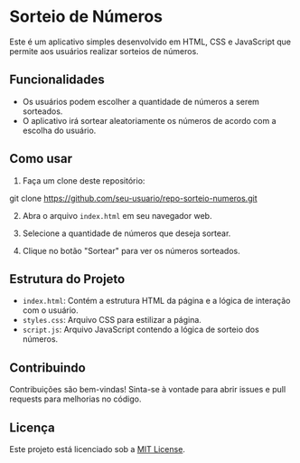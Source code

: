 # Sorteio de Números

Este é um aplicativo simples desenvolvido em HTML, CSS e JavaScript que permite aos usuários realizar sorteios de números.

## Funcionalidades

- Os usuários podem escolher a quantidade de números a serem sorteados.
- O aplicativo irá sortear aleatoriamente os números de acordo com a escolha do usuário.

## Como usar

1. Faça um clone deste repositório:

git clone https://github.com/seu-usuario/repo-sorteio-numeros.git

2. Abra o arquivo `index.html` em seu navegador web.

3. Selecione a quantidade de números que deseja sortear.

4. Clique no botão "Sortear" para ver os números sorteados.

## Estrutura do Projeto

- `index.html`: Contém a estrutura HTML da página e a lógica de interação com o usuário.
- `styles.css`: Arquivo CSS para estilizar a página.
- `script.js`: Arquivo JavaScript contendo a lógica de sorteio dos números.

## Contribuindo

Contribuições são bem-vindas! Sinta-se à vontade para abrir issues e pull requests para melhorias no código.

## Licença

Este projeto está licenciado sob a [MIT License](LICENSE).
